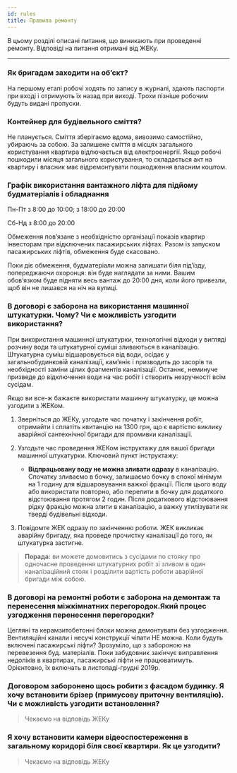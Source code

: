 ```yaml
---
id: rules
title: Правила ремонту
---
```


В цьому розділі описані питання, що виникають при проведенні ремонту.
Відповіді на питання отримані від ЖЕКу.

___________

### Як бригадам заходити на об’єкт?

На першому етапі робочі ходять по запису в журналі, здають паспорти при вході
і отримують їх назад при виході. Трохи пізніше робочим будуть видані пропуски.

### Контейнер для будівельного сміття?

Не планується. Сміття зберігаємо вдома, вивозимо самостійно, убираючь за собою.
За залишене сміття в місцях загального користування квартира відлючається від
електроенергії. Якщо робочі пошкодили місяця загального користування, то складається
акт на квартиру і власник має відремонтувати пошкодження власним коштом.

### Графік використання вантажного ліфта для підйому будматеріалів і обладнання

Пн-Пт з 8:00 до 10:00; з 18:00 до 20:00

Сб-Нд з 8:00 до 20:00

Обмеження пов’язане з необхідністю організації показів квартир
інвесторам при відключених пасажирських ліфтах. Разом із запуском
пасажирських ліфтів, обмеження буде скасовано.

Поки діє обмеження, будматеріали можна залишати біля під’їзду,
попереджаючи охоронця: він буде наглядати за ними. Вашим обов’язком буде
підняти весь вантаж до 20:00 дня, коли його привезли, щоб він не лишався
на ніч на вулиці.

### В договорі є заборона на використання машинної штукатурки. Чому? Чи є можливість узгодити використання?

При використання машинної штукатурки, технологічні відходи у вигляді
розчину води та штукатурної суміші зливаються в каналізацію. Штукатурна
суміш відшаровується від води, осідає у загальнобудинковій каналізації,
кам’яніє і призводить до засорів та необхідності заміни цілих фрагментів
каналізації. Останнє, неминуче призведе до відключення води на час робіт
і створить незручності всім сусідам.

Якщо ви все-ж бажаєте використати машинну штукатурку, це можна узгодити з ЖЕКом.

1. Зверніться до ЖЕКу, узгодьте час початку і закінчення робіт,
   отримайти і сплатіть квитанцію на 1300 грн, що є вартістю виклику
   аварійної сантехнічної бригади для промивки каналізації.
   
2. Узгодьте час проведення ЖЕКом інструктажу для вашої бригади машинної
   штукатурки. Ключовий пункт інструктажу:
   
   - __Відпрацьовану воду не можна зливати одразу__ в каналізацію. Спочатку
   зливаємо в бочку, залишаємо бочку в спокої мінімум на 1 годину для
   відшаровування важкої фракції. Після цього воду або використати повторно, або перелити
   в бочку для додаткого відстоювання протягом 2 годин. Після додаткового відстоювання рідку
   фракцію можна злити в каналізацію, а важку утилізувати як тверді будівельні відходи.
   
3. Повідомте ЖЕК одразу по закінченню роботи. ЖЕК викликає аварійну
   бригаду, яка проведе прочистку каналізації до того, як штукатурка
   застигне.

> **Порада:** ви можете домовитись з сусідами по стояку про одночасне
проведення штукатурних робіт зі зливом в один каналізаційний стояк і
розділити вартість роботи аварійної бригади між собою.

### В договорі на ремонтні роботи є заборона на демонтаж та перенесення міжкімнатних перегородок.Який процес узгодження перенесення перегородки?

Цегляні та керамзитобетонні блоки можна демонтувати без узгодження. 
Вентиляційні канали і несучі конструкції чіпати НЕ можна. Коли будуть
включені пасажирські ліфти? Зрозуміло, що з забороною на перевезення
буд. матеріалів. Поки забудовник закінчує виправлення недоліків в
квартирах, пасажирські ліфти не працюватимуть. Орієнтовно, їх включать в
листопаді-грудні 2019р.

### Договором заборонено щось робити з фасадом будинку. Я хочу встановити брізер (примусову приточну вентиляцію). Чи є можливість узгодити встановлення?

> Чекаємо на відповідь ЖЕКу

### Я хочу встановити камери відеоспостереження в загальному коридорі біля своєї квартири. Як це узгодити?

> Чекаємо на відповідь ЖЕКу
